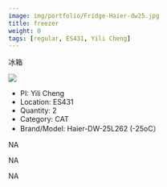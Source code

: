 ```yaml
---
image: img/portfolio/Fridge-Haier-dw25.jpg
title: freezer
weight: 0
tags: [regular, ES431, Yili Cheng]
---
```


冰箱

<!--more-->

![](../../img/portfolio/Fridge-Haier-dw25.jpg)

- PI: Yili Cheng
- Location: ES431
- Quantity: 2
- Category: CAT
- Brand/Model: Haier-DW-25L262 (-25oC）

NA

NA

NA
